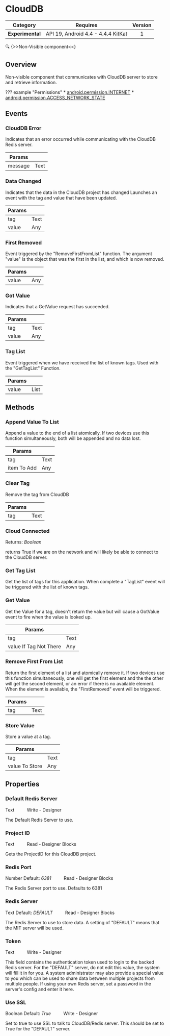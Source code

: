 # CloudDB

| Category | Requires | Version |
|:--------:|:-------:|:--------:|
|**Experimental**|<span class="chip chip-any">API 19, Android 4.4 - 4.4.4 KitKat</span>|<span class="chip chip-number">1</span>|

:mag: {>>Non-Visible component<<}

## Overview

Non-visible component that communicates with CloudDB server to store and retrieve information.

??? example "Permissions"
    * [android.permission.INTERNET](https://developer.android.com/reference/android/Manifest.permission.html#INTERNET)
    * [android.permission.ACCESS_NETWORK_STATE](https://developer.android.com/reference/android/Manifest.permission.html#ACCESS_NETWORK_STATE)

## Events

### CloudDB Error

Indicates that an error occurred while communicating with the CloudDB Redis server.

<div class="block" ai2-block="event" not-rendered="true" value="%7B%22componentName%22:%20%22CloudDB%22,%20%22name%22:%20%22CloudDB%20Error%22,%20%22params%22:%20%5B%22message%22%5D%7D"></div>

| Params | []() |
|--------|------|
|message|<span class="chip chip-text">Text</span>|


### Data Changed

Indicates that the data in the CloudDB project has changed
Launches an event with the tag and value that have been updated.

<div class="block" ai2-block="event" not-rendered="true" value="%7B%22componentName%22:%20%22CloudDB%22,%20%22name%22:%20%22Data%20Changed%22,%20%22params%22:%20%5B%22tag%22,%20%22value%22%5D%7D"></div>

| Params | []() |
|--------|------|
|tag|<span class="chip chip-text">Text</span>|
|value|<span class="chip chip-any">Any</span>|


### First Removed

Event triggered by the "RemoveFirstFromList" function. The argument "value" is the object that was the first in the list, and which is now removed.

<div class="block" ai2-block="event" not-rendered="true" value="%7B%22componentName%22:%20%22CloudDB%22,%20%22name%22:%20%22First%20Removed%22,%20%22params%22:%20%5B%22value%22%5D%7D"></div>

| Params | []() |
|--------|------|
|value|<span class="chip chip-any">Any</span>|


### Got Value

Indicates that a GetValue request has succeeded.

<div class="block" ai2-block="event" not-rendered="true" value="%7B%22componentName%22:%20%22CloudDB%22,%20%22name%22:%20%22Got%20Value%22,%20%22params%22:%20%5B%22tag%22,%20%22value%22%5D%7D"></div>

| Params | []() |
|--------|------|
|tag|<span class="chip chip-text">Text</span>|
|value|<span class="chip chip-any">Any</span>|


### Tag List

Event triggered when we have received the list of known tags. Used with the "GetTagList" Function.

<div class="block" ai2-block="event" not-rendered="true" value="%7B%22componentName%22:%20%22CloudDB%22,%20%22name%22:%20%22Tag%20List%22,%20%22params%22:%20%5B%22value%22%5D%7D"></div>

| Params | []() |
|--------|------|
|value|<span class="chip chip-list">List</span>|


## Methods

### Append Value To List

Append a value to the end of a list atomically. If two devices use this function simultaneously, both will be appended and no data lost.

<div class="block" ai2-block="method" not-rendered="true" value="%7B%22componentName%22:%20%22CloudDB%22,%20%22name%22:%20%22Append%20Value%20To%20List%22,%20%22output%22:%20false,%20%22params%22:%20%5B%22tag%22,%20%22item%20To%20Add%22%5D%7D"></div>


| Params | []() |
|--------|------|
|tag|<span class="chip chip-text">Text</span>|
|item To Add|<span class="chip chip-any">Any</span>|


### Clear Tag

Remove the tag from CloudDB

<div class="block" ai2-block="method" not-rendered="true" value="%7B%22componentName%22:%20%22CloudDB%22,%20%22name%22:%20%22Clear%20Tag%22,%20%22output%22:%20false,%20%22params%22:%20%5B%22tag%22%5D%7D"></div>


| Params | []() |
|--------|------|
|tag|<span class="chip chip-text">Text</span>|


### Cloud Connected

<span class="chip chip-boolean">Returns: <i>Boolean</i></span> 

returns True if we are on the network and will likely be able to connect to the CloudDB server.

<div class="block" ai2-block="method" not-rendered="true" value="%7B%22componentName%22:%20%22CloudDB%22,%20%22name%22:%20%22Cloud%20Connected%22,%20%22output%22:%20true,%20%22params%22:%20%5B%5D%7D"></div>


### Get Tag List

Get the list of tags for this application. When complete a "TagList" event will be triggered with the list of known tags.

<div class="block" ai2-block="method" not-rendered="true" value="%7B%22componentName%22:%20%22CloudDB%22,%20%22name%22:%20%22Get%20Tag%20List%22,%20%22output%22:%20false,%20%22params%22:%20%5B%5D%7D"></div>


### Get Value

Get the Value for a tag, doesn't return the value but will cause a GotValue event to fire when the value is looked up.

<div class="block" ai2-block="method" not-rendered="true" value="%7B%22componentName%22:%20%22CloudDB%22,%20%22name%22:%20%22Get%20Value%22,%20%22output%22:%20false,%20%22params%22:%20%5B%22tag%22,%20%22value%20If%20Tag%20Not%20There%22%5D%7D"></div>


| Params | []() |
|--------|------|
|tag|<span class="chip chip-text">Text</span>|
|value If Tag Not There|<span class="chip chip-any">Any</span>|


### Remove First From List

Return the first element of a list and atomically remove it. If two devices use this function simultaneously, one will get the first element and the the other will get the second element, or an error if there is no available element. When the element is available, the "FirstRemoved" event will be triggered.

<div class="block" ai2-block="method" not-rendered="true" value="%7B%22componentName%22:%20%22CloudDB%22,%20%22name%22:%20%22Remove%20First%20From%20List%22,%20%22output%22:%20false,%20%22params%22:%20%5B%22tag%22%5D%7D"></div>


| Params | []() |
|--------|------|
|tag|<span class="chip chip-text">Text</span>|


### Store Value

Store a value at a tag.

<div class="block" ai2-block="method" not-rendered="true" value="%7B%22componentName%22:%20%22CloudDB%22,%20%22name%22:%20%22Store%20Value%22,%20%22output%22:%20false,%20%22params%22:%20%5B%22tag%22,%20%22value%20To%20Store%22%5D%7D"></div>


| Params | []() |
|--------|------|
|tag|<span class="chip chip-text">Text</span>|
|value To Store|<span class="chip chip-any">Any</span>|


## Properties

### Default Redis Server

<span class="chip chip-text">Text</span><span style="user-select: none;">&nbsp;&nbsp;&nbsp;&nbsp;&nbsp;&nbsp;&nbsp;&nbsp;&nbsp;&nbsp;</span><span class="chip chip-rw">Write</span><span style="user-select: none;">&nbsp;</span>-<span style="user-select: none;">&nbsp;</span><span class="chip chip-bd">Designer</span><span style="user-select: none;">&nbsp;</span>

The Default Redis Server to use.


### Project ID

<span class="chip chip-text">Text</span><span style="user-select: none;">&nbsp;&nbsp;&nbsp;&nbsp;&nbsp;&nbsp;&nbsp;&nbsp;&nbsp;&nbsp;</span><span class="chip chip-rw">Read</span><span style="user-select: none;">&nbsp;</span>-<span style="user-select: none;">&nbsp;</span><span class="chip chip-bd">Designer</span><span style="user-select: none;">&nbsp;</span><span class="chip chip-bd">Blocks</span><span style="user-select: none;">&nbsp;</span>

Gets the ProjectID for this CloudDB project.

<div class="block" ai2-block="property" not-rendered="true" value="%7B%22componentName%22:%20%22CloudDB%22,%20%22name%22:%20%22Project%20ID%22,%20%22getter%22:%20true%7D"></div>


### Redis Port

<span class="chip chip-number">Number</span><span style="user-select: none;">&nbsp;</span><span class="chip chip-number">Default: <i>6381</i></span><span style="user-select: none;">&nbsp;&nbsp;&nbsp;&nbsp;&nbsp;&nbsp;&nbsp;&nbsp;&nbsp;&nbsp;</span><span class="chip chip-rw">Read</span><span style="user-select: none;">&nbsp;</span>-<span style="user-select: none;">&nbsp;</span><span class="chip chip-bd">Designer</span><span style="user-select: none;">&nbsp;</span><span class="chip chip-bd">Blocks</span><span style="user-select: none;">&nbsp;</span>

The Redis Server port to use. Defaults to 6381

<div class="block" ai2-block="property" not-rendered="true" value="%7B%22componentName%22:%20%22CloudDB%22,%20%22name%22:%20%22Redis%20Port%22,%20%22getter%22:%20true%7D"></div>


### Redis Server

<span class="chip chip-text">Text</span><span style="user-select: none;">&nbsp;</span><span class="chip chip-text">Default: <i>DEFAULT</i></span><span style="user-select: none;">&nbsp;&nbsp;&nbsp;&nbsp;&nbsp;&nbsp;&nbsp;&nbsp;&nbsp;&nbsp;</span><span class="chip chip-rw">Read</span><span style="user-select: none;">&nbsp;</span>-<span style="user-select: none;">&nbsp;</span><span class="chip chip-bd">Designer</span><span style="user-select: none;">&nbsp;</span><span class="chip chip-bd">Blocks</span><span style="user-select: none;">&nbsp;</span>

The Redis Server to use to store data. A setting of "DEFAULT" means that the MIT server will be used.

<div class="block" ai2-block="property" not-rendered="true" value="%7B%22componentName%22:%20%22CloudDB%22,%20%22name%22:%20%22Redis%20Server%22,%20%22getter%22:%20true%7D"></div>


### Token

<span class="chip chip-text">Text</span><span style="user-select: none;">&nbsp;&nbsp;&nbsp;&nbsp;&nbsp;&nbsp;&nbsp;&nbsp;&nbsp;&nbsp;</span><span class="chip chip-rw">Write</span><span style="user-select: none;">&nbsp;</span>-<span style="user-select: none;">&nbsp;</span><span class="chip chip-bd">Designer</span><span style="user-select: none;">&nbsp;</span>

This field contains the authentication token used to login to the backed Redis server. For the "DEFAULT" server, do not edit this value, the system will fill it in for you. A system administrator may also provide a special value to you which can be used to share data between multiple projects from multiple people. If using your own Redis server, set a password in the server's config and enter it here.


### Use SSL

<span class="chip chip-boolean">Boolean</span><span style="user-select: none;">&nbsp;</span><span class="chip chip-boolean">Default: <i>True</i></span><span style="user-select: none;">&nbsp;&nbsp;&nbsp;&nbsp;&nbsp;&nbsp;&nbsp;&nbsp;&nbsp;&nbsp;</span><span class="chip chip-rw">Write</span><span style="user-select: none;">&nbsp;</span>-<span style="user-select: none;">&nbsp;</span><span class="chip chip-bd">Designer</span><span style="user-select: none;">&nbsp;</span>

Set to true to use SSL to talk to CloudDB/Redis server. This should be set to True for the "DEFAULT" server.
